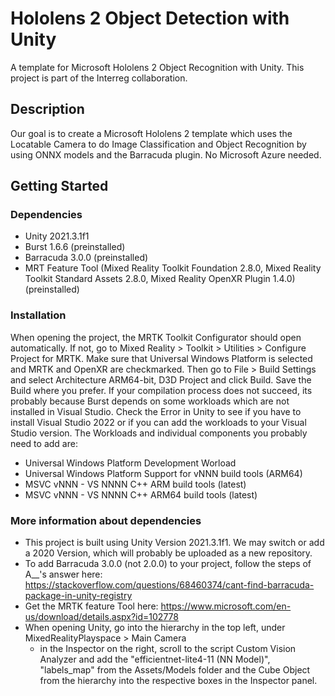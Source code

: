 # Hololens 2 Object Detection with Unity

A template for Microsoft Hololens 2 Object Recognition with Unity. This project is part of the Interreg collaboration.

## Description

Our goal is to create a Microsoft Hololens 2 template which uses the Locatable Camera to do Image Classification and Object Recognition by using ONNX models and the Barracuda plugin. No Microsoft Azure needed.

## Getting Started

### Dependencies

* Unity 2021.3.1f1
* Burst 1.6.6 (preinstalled)
* Barracuda 3.0.0 (preinstalled)
* MRT Feature Tool (Mixed Reality Toolkit Foundation 2.8.0, Mixed Reality Toolkit Standard Assets 2.8.0, Mixed Reality OpenXR Plugin 1.4.0) (preinstalled)

### Installation

When opening the project, the MRTK Toolkit Configurator should open automatically. If not, go to Mixed Reality > Toolkit > Utilities > Configure Project for MRTK. Make sure that Universal Windows Platform is selected and MRTK and OpenXR are checkmarked.
Then go to File > Build Settings and select Architecture ARM64-bit, D3D Project and click Build. Save the Build where you prefer. If your compilation process does not succeed, its probably because Burst depends on some workloads which are not installed in Visual Studio. Check the Error in Unity to see if you have to install Visual Studio 2022 or if you can add the workloads to your Visual Studio version. The Workloads and individual components you probably need to add are: 
* Universal Windows Platform Development Worload
* Universal Windows Platform Support for vNNN build tools (ARM64)
* MSVC vNNN - VS NNNN C++ ARM build tools (latest)
* MSVC vNNN - VS NNNN C++ ARM64 build tools (latest)

### More information about dependencies 

* This project is built using Unity Version 2021.3.1f1. We may switch or add a 2020 Version, which will probably be uploaded as a new repository.
* To add Barracuda 3.0.0 (not 2.0.0) to your project, follow the steps of A__'s answer here: https://stackoverflow.com/questions/68460374/cant-find-barracuda-package-in-unity-registry
* Get the MRTK feature Tool here: https://www.microsoft.com/en-us/download/details.aspx?id=102778
* When opening Unity, go into the hierarchy in the top left, under MixedRealityPlayspace > Main Camera
  - in the Inspector on the right, scroll to the script Custom Vision Analyzer and add the "efficientnet-lite4-11 (NN Model)", "labels_map" from the Assets/Models folder and the Cube Object from the hierarchy into the respective boxes in the Inspector panel.
